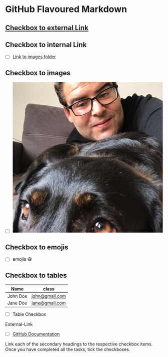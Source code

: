 # GitHub Flavoured Markdown



## [Checkbox to external Link](#external-link)

## Checkbox to internal Link

- [ ]  [Link to images folder](/images)

## Checkbox to images

- [ ] ![images](images/Profilbild_Sezai_Keskin.png)

## Checkbox to emojis

- [ ] emojis :smiley:

## Checkbox to tables

|Name    | class   |
| ------- | ------ |
| John Doe | john@gmail.com|
| Jane Doe | jane@gmail.com|

- [ ] Table Checkbox


External-Link

- [ ]  [GitHub Documentation](https://help.github.com/en)

Link each of the secondary headings to the respective checkbox items.
Once you have completed all the tasks, tick the checkboxes.

